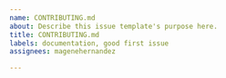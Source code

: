 ```yaml
---
name: CONTRIBUTING.md
about: Describe this issue template's purpose here.
title: CONTRIBUTING.md
labels: documentation, good first issue
assignees: magenehernandez

---
```



